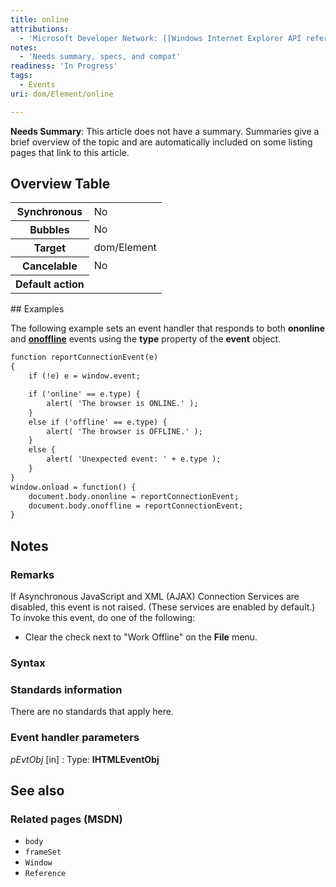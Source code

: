 ```yaml
---
title: online
attributions:
  - 'Microsoft Developer Network: [[Windows Internet Explorer API reference](http://msdn.microsoft.com/en-us/library/ie/hh828809%28v=vs.85%29.aspx) Article]'
notes:
  - 'Needs summary, specs, and compat'
readiness: 'In Progress'
tags:
  - Events
uri: dom/Element/online

---
```

**Needs Summary**: This article does not have a summary. Summaries give a brief overview of the topic and are automatically included on some listing pages that link to this article.

## <span>Overview Table</span>

<table class="wikitable">
<tr>
<th>
Synchronous

</th>
<td>
No

</td>
</tr>
<tr>
<th>
Bubbles

</th>
<td>
No

</td>
</tr>
<tr>
<th>
Target

</th>
<td>
dom/Element

</td>
</tr>
<tr>
<th>
Cancelable

</th>
<td>
No

</td>
</tr>
<tr>
<th>
Default action

</th>
<td>
</td>
</tr>
</table>
## <span>Examples</span>

The following example sets an event handler that responds to both **ononline** and [**onoffline**](/dom/Element/offline) events using the **type** property of the **event** object.

``` html
function reportConnectionEvent(e)
{
    if (!e) e = window.event;

    if ('online' == e.type) {
        alert( 'The browser is ONLINE.' );
    }
    else if ('offline' == e.type) {
        alert( 'The browser is OFFLINE.' );
    }
    else {
        alert( 'Unexpected event: ' + e.type );
    }
}
window.onload = function() {
    document.body.ononline = reportConnectionEvent;
    document.body.onoffline = reportConnectionEvent;
}
```

## <span>Notes</span>

### <span>Remarks</span>

If Asynchronous JavaScript and XML (AJAX) Connection Services are disabled, this event is not raised. (These services are enabled by default.) To invoke this event, do one of the following:

-   Clear the check next to "Work Offline" on the **File** menu.

### <span>Syntax</span>

### <span>Standards information</span>

There are no standards that apply here.

### <span>Event handler parameters</span>

*pEvtObj* [in]
:   Type: ****IHTMLEventObj****

## <span>See also</span>

### <span>Related pages (MSDN)</span>

-   `body`
-   `frameSet`
-   `Window`
-   `Reference`
